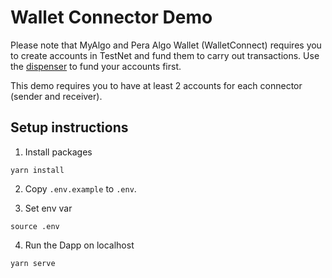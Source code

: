 # Wallet Connector Demo
Please note that MyAlgo and Pera Algo Wallet (WalletConnect) requires you to create accounts in TestNet and fund them to carry out transactions. Use the [dispenser](https://bank.testnet.algorand.network/) to fund your accounts first.

This demo requires you to have at least 2 accounts for each connector (sender and receiver).

## Setup instructions

1. Install packages
```
yarn install
```

2. Copy `.env.example` to `.env`.

3. Set env var
```
source .env
```

4. Run the Dapp on localhost
```
yarn serve
```
